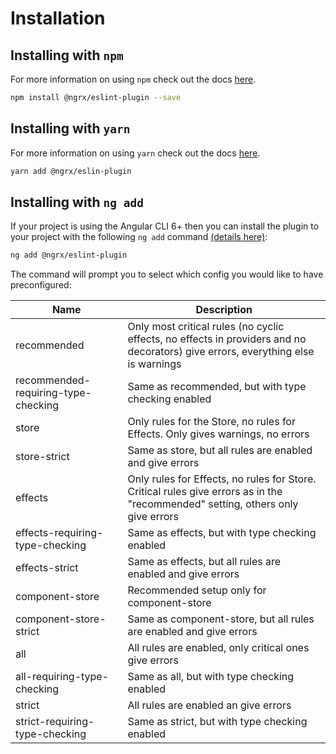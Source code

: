 # Installation

## Installing with `npm`

For more information on using `npm` check out the docs <a href="https://docs.npmjs.com/cli/install" target="_blank">here</a>.

```sh
npm install @ngrx/eslint-plugin --save
```

## Installing with `yarn`

For more information on using `yarn` check out the docs <a href="https://yarnpkg.com/getting-started/usage#installing-all-the-dependencies" target="_blank">here</a>.

```sh
yarn add @ngrx/eslin-plugin
```

## Installing with `ng add`

If your project is using the Angular CLI 6+ then you can install the plugin to your project with the following `ng add` command <a href="https://angular.io/cli/add" target="_blank">(details here)</a>:

```sh
ng add @ngrx/eslint-plugin
```

The command will prompt you to select which config you would like to have preconfigured:

| Name                                | Description                                                                                                                       |
|-------------------------------------|-----------------------------------------------------------------------------------------------------------------------------------|
| recommended                         | Only most critical rules (no cyclic effects, no effects in providers and no decorators) give errors, everything else is warnings  |
| recommended-requiring-type-checking | Same as recommended, but with type checking enabled                                                                               |
| store                               | Only rules for the Store, no rules for Effects. Only gives warnings, no errors                                                    |
| store-strict                        | Same as store, but all rules are enabled and give errors                                                                          |
| effects                             | Only rules for Effects, no rules for Store. Critical rules give errors as in the "recommended" setting, others only give errors   |
| effects-requiring-type-checking     | Same as effects, but with type checking enabled                                                                                   |
| effects-strict                      | Same as effects, but all rules are enabled and give errors                                                                        |
| component-store                     | Recommended setup only for component-store                                                                                        |
| component-store-strict              | Same as component-store, but all rules are enabled and give errors                                                                |
| all                                 | All rules are enabled, only critical ones give errors                                                                             |
| all-requiring-type-checking         | Same as all, but with type checking enabled                                                                                       |
| strict                              | All rules are enabled an give errors                                                                                              |
| strict-requiring-type-checking      | Same as strict, but with type checking enabled                                                                                    |

